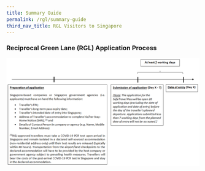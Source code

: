 ```yaml
---
title: Summary Guide
permalink: /rgl/summary-guide
third_nav_title: RGL Visitors to Singapore
---
```



### Reciprocal Green Lane (RGL) Application Process

<img src="/images/RGL-application-process.png" alt="RGL Application Process"/>
